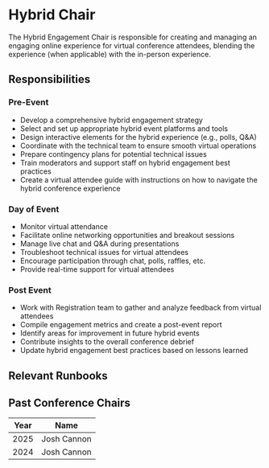 # Hybrid Chair

The Hybrid Engagement Chair is responsible for creating and managing an engaging 
online experience for virtual conference attendees, blending the experience 
(when applicable) with the in-person experience.

## Responsibilities

### Pre-Event

* Develop a comprehensive hybrid engagement strategy
* Select and set up appropriate hybrid event platforms and tools
* Design interactive elements for the hybrid experience (e.g., polls, Q&A)
* Coordinate with the technical team to ensure smooth virtual operations
* Prepare contingency plans for potential technical issues
* Train moderators and support staff on hybrid engagement best practices
* Create a virtual attendee guide with instructions on how to navigate the hybrid conference experience

### Day of Event

* Monitor virtual attendance
* Facilitate online networking opportunities and breakout sessions
* Manage live chat and Q&A during presentations
* Troubleshoot technical issues for virtual attendees
* Encourage participation through chat, polls, raffles, etc.
* Provide real-time support for virtual attendees

### Post Event

* Work with Registration team to gather and analyze feedback from virtual attendees
* Compile engagement metrics and create a post-event report
* Identify areas for improvement in future hybrid events
* Contribute insights to the overall conference debrief
* Update hybrid engagement best practices based on lessons learned

## Relevant Runbooks


## Past Conference Chairs

Year | Name 
---- | ---- 
2025 | Josh Cannon
2024 | Josh Cannon
